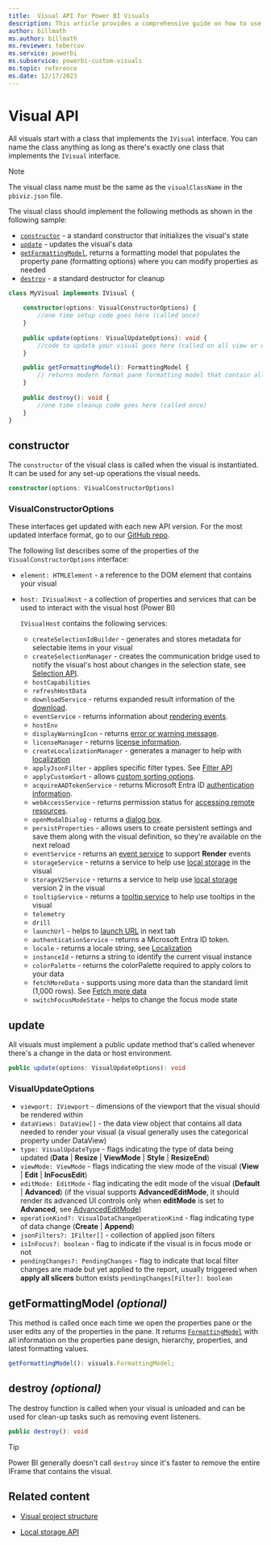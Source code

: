 ```yaml
---
title:  Visual API for Power BI Visuals
description: This article provides a comprehensive guide on how to use the IVisual API for Power BI visuals, including step-by-step instructions and code examples.
author: billmath
ms.author: billmath
ms.reviewer: tebercov 
ms.service: powerbi
ms.subservice: powerbi-custom-visuals
ms.topic: reference
ms.date: 12/17/2023
---
```


# Visual API

All visuals start with a class that implements the `IVisual` interface. You can name the class anything as long as there's exactly one class that implements the `IVisual` interface.

> [!NOTE]
> The visual class name must be the same as the `visualClassName` in the `pbiviz.json` file.

The visual class should implement the following methods as shown in the following sample:

* [`constructor`](#constructor) - a standard constructor that initializes the visual's state
* [`update`](#update) - updates the visual's data
* [`getFormattingModel`](#getformattingmodel-optional), returns a formatting model that populates the property pane (formatting options) where you can modify properties as needed
* [`destroy`](#destroy-optional) - a standard destructor for cleanup

```typescript
class MyVisual implements IVisual {
    
    constructor(options: VisualConstructorOptions) {
        //one time setup code goes here (called once)
    }
    
    public update(options: VisualUpdateOptions): void {
        //code to update your visual goes here (called on all view or data changes)
    }

    public getFormattingModel(): FormattingModel {
        // returns modern format pane formatting model that contain all format pane components and properties (called on opening format and analytics pane or on editing format properties)
    }
    
    public destroy(): void {
        //one time cleanup code goes here (called once)
    }
}
```

## constructor

The `constructor` of the visual class is called when the visual is instantiated. It can be used for any set-up operations the visual needs.

```typescript
constructor(options: VisualConstructorOptions)
```

### VisualConstructorOptions

These interfaces get updated with each new API version. For the most updated interface format, go to our [GitHub repo](https://github.com/microsoft/powerbi-visuals-api/blob/main/src/visuals-api.d.ts#L1783C9-L1783C25).

The following list describes some of the properties of the `VisualConstructorOptions` interface:

* `element: HTMLElement` - a reference to the DOM element that contains your visual
* `host: IVisualHost` - a collection of properties and services that can be used to interact with the visual host (Power BI)

   `IVisualHost` contains the following services:

  * `createSelectionIdBuilder` - generates and stores metadata for selectable items in your visual
  * `createSelectionManager` - creates the communication bridge used to notify the visual's host about changes in the selection state, see [Selection API](./selection-api.md).
  * `hostCapabilities`
  * `refreshHostData`
  * `downloadService` - returns expanded result information of the [download](./file-download-api.md).
  * `eventService` - returns information about [rendering events](./event-service.md).
  * `hostEnv`
  * `displayWarningIcon` - returns [error or warning message](./visual-display-warning-icon.md).
  * `licenseManager` - returns [license information](./licensing-api.md).
  * `createLocalizationManager` - generates a manager to help with [localization](./localization.md)
  * `applyJsonFilter` - applies specific filter types. See [Filter API](./filter-api.md)
  * `applyCustomSort` - allows [custom sorting options](./sort-options.md#custom-sorting).
  * `acquireAADTokenService` - returns Microsoft Entra ID [authentication information](./authentication-api.md).
  * `webAccessService` - returns permission status for [accessing remote resources](./permissions-api.md#web-access).
  * `openModalDialog` - returns a [dialog box](./create-display-dialog-box.md).
  * `persistProperties` - allows users to create persistent settings and save them along with the visual definition, so they're available on the next reload
  * `eventService` - returns an [event service](./event-service.md) to support **Render** events
  * `storageService` - returns a service to help use [local storage](./local-storage.md) in the visual
  * `storageV2Service` - returns a service to help use [local storage](./local-storage.md) version 2 in the visual
  * `tooltipService` - returns a [tooltip service](./add-tooltips.md) to help use tooltips in the visual
  * `telemetry`
  * `drill`
  * `launchUrl` - helps to [launch URL](./launch-url.md) in next tab
  * `authenticationService` - returns a Microsoft Entra ID token.
  * `locale` - returns a locale string, see [Localization](./localization.md)
  * `instanceId` - returns a string to identify the current visual instance
  * `colorPalette` - returns the colorPalette required to apply colors to your data
  * `fetchMoreData` - supports using more data than the standard limit (1,000 rows). See [Fetch more data](./fetch-more-data.md)
  * `switchFocusModeState` - helps to change the focus mode state

## update

All visuals must implement a public update method that's called whenever there's a change in the data or host environment.

```typescript
public update(options: VisualUpdateOptions): void
```

### VisualUpdateOptions

* `viewport: IViewport` - dimensions of the viewport that the visual should be rendered within
* `dataViews: DataView[]` - the data view object that contains all data needed to render your visual (a visual generally uses the categorical property under DataView)
* `type: VisualUpdateType` - flags indicating the type of data being updated (**Data** | **Resize** | **ViewMode** | **Style** | **ResizeEnd**)
* `viewMode: ViewMode` - flags indicating the view mode of the visual (**View** | **Edit** | **InFocusEdit**)
* `editMode: EditMode` - flag indicating the edit mode of the visual (**Default** | **Advanced**) (if the visual supports **AdvancedEditMode**, it should render its advanced UI controls only when **editMode** is set to **Advanced**, see [AdvancedEditMode](./advanced-edit-mode.md))
* `operationKind?: VisualDataChangeOperationKind` - flag indicating type of data change (**Create** | **Append**)
* `jsonFilters?: IFilter[]` - collection of applied json filters
* `isInFocus?: boolean` - flag to indicate if the visual is in focus mode or not
* `pendingChanges?: PendingChanges` - flag to indicate that local filter changes are made but yet applied to the report, usually triggered when **apply all slicers** button exists `pendingChanges[Filter]: boolean`


## getFormattingModel *(optional)*

This method is called once each time we open the properties pane or the user edits any of the properties in the pane. It returns [`FormattingModel`](./format-pane-general.md) with all information on the properties pane design, hierarchy, properties, and latest formatting values.

```typescript
getFormattingModel(): visuals.FormattingModel;
```

## destroy *(optional)*

The destroy function is called when your visual is unloaded and can be used for clean-up tasks such as removing event listeners.

``` typescript
public destroy(): void
```

> [!TIP]
> Power BI generally doesn't call `destroy` since it's faster to remove the entire IFrame that contains the visual.

## Related content

* [Visual project structure](visual-project-structure.md)

* [Local storage API](local-storage.md)
